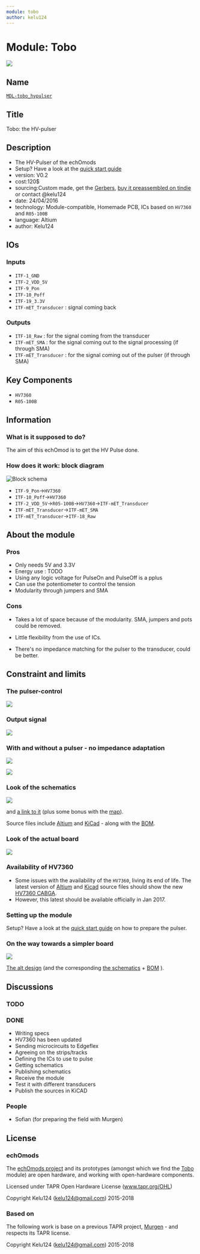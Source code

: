 ```yaml
---
module: tobo
author: kelu124
---
```


# Module: Tobo

![](/tobo/viewme.png)

## Name

[`MDL-tobo_hvpulser`]()

## Title

Tobo: the HV-pulser

## Description

* The HV-Pulser of the echOmods
* Setup? Have a look at the [quick start guide](/tobo/QuickStart.md)
* version: V0.2
* cost:120$
* sourcing:Custom made, get the [Gerbers](/tobo/source/), [buy it preassembled on tindie](https://www.tindie.com/products/kelu124/ultrasound-imaging-pulser-module/) or contact @kelu124
* date: 24/04/2016
* technology: Module-compatible, Homemade PCB, ICs based on `HV7360` and `R05-100B`
* language: Altium
* author: Kelu124


## IOs

### Inputs

* `ITF-1_GND`
* `ITF-2_VDD_5V`
* `ITF-9_Pon` 
* `ITF-10_Poff` 
* `ITF-19_3.3V`
* `ITF-mET_Transducer` : signal coming back	

### Outputs

* `ITF-18_Raw`  : for the signal coming from the transducer
* `ITF-mET_SMA` : for the signal coming out to the signal processing (if through SMA)
* `ITF-mET_Transducer` : for the signal coming out of the pulser (if through SMA)

## Key Components

* `HV7360`
* `R05-100B`

## Information

### What is it supposed to do?

The aim of this echOmod is to get the HV Pulse done.

### How does it work: block diagram

![Block schema](/tobo/source/blocks.png)

* `ITF-9_Pon`->`HV7360`
* `ITF-10_Poff`->`HV7360`
* `ITF-2_VDD_5V`->`R05-100B`->`HV7360`->`ITF-mET_Transducer`
* `ITF-mET_Transducer`->`ITF-mET_SMA`
* `ITF-mET_Transducer`->`ITF-18_Raw`

## About the module

### Pros

* Only needs 5V and 3.3V
* Energy use : TODO
* Using any logic voltage for PulseOn and PulseOff is a pplus
* Can use the potentiometer to control the tension
* Modularity through jumpers and SMA

### Cons

* Takes a lot of space because of the modularity. SMA, jumpers and pots could be removed.

* Little flexibility from the use of ICs.
* There's no impedance matching for the pulser to the transducer, could be better.

## Constraint and limits

### The pulser-control

![](/tobo/images/2017/TEK0008.JPG)

### Output signal

![](/tobo/images/2017/TEK0009.JPG)

### With and without a pulser - no impedance adaptation

![](/tobo/images/TEK0008.JPG)

![](/tobo/images/TEK0007.JPG)

### Look of the schematics

![](/tobo/images/schema-tobo.png)

and [a link to it](/tobo/tobo_schematics.pdf) (plus some bonus with the [map](/tobo/tobo_map.PDF)). 

Source files include [Altium](/tobo/source/Tobo-Altium-II.zip) and [KiCad](/tobo/source/Tobo-Kicad.zip) - along with the [BOM](/tobo/source/tobo_bom.xls).


### Look of the actual board

![](/tobo/images/tobo-2.png)

### Availability of HV7360

* Some issues with the availability of the `HV7360`, living its end of life. The latest version of [Altium](/tobo/source/Altium/) and [Kicad](/tobo/source/Kicad/) source files should show the new [HV7360 CABGA](/tobo/datasheets/HV7360_CABGA.pdf).
* However, this latest should be available officially in Jan 2017.


### Setting up the module

Setup? Have a look at the [quick start guide](/tobo/QuickStart.md) on how to prepare the pulser.

### On the way towards a simpler board

![](/tobo/alt.tobo/pulser-3d.png)

[The alt design](/tobo/alt.tobo/) (and the corresponding [the schematics](/tobo/alt.tobo/draft.alt.tobo.v0.01pdf)  + [BOM](/tobo/alt.tobo/BOM.xls) ).



## Discussions


### TODO


### DONE

* Writing specs 
* HV7360 has been updated
* Sending microcircuits to Edgeflex
* Agreeing on the strips/tracks 
* Defining the ICs to use to pulse
* Getting schematics
* Publishing schematics
* Receive the module
* Test it with different transducers
* Publish the sources in KiCAD

### People

* Sofian (for preparing the field with Murgen)

## License

### echOmods 

The [echOmods project](https://github.com/kelu124/echomods) and its prototypes (amongst which we find the [Tobo](/tobo/) module) are open hardware, and working with open-hardware components.

Licensed under TAPR Open Hardware License (www.tapr.org/OHL)

Copyright Kelu124 (kelu124@gmail.com) 2015-2018

### Based on 

The following work is base on a previous TAPR project, [Murgen](https://github.com/kelu124/murgen-dev-kit) - and respects its TAPR license.

Copyright Kelu124 (kelu124@gmail.com) 2015-2018







